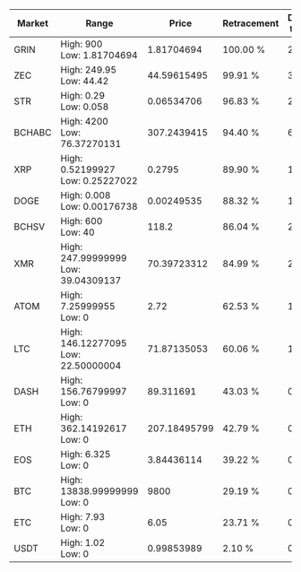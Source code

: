 | Market | Range | Price| Retracement | Doubles to 50% |
| --- | --- | --- | --- | --- |
| GRIN | High: 900<br />Low: 1.81704694 | 1.81704694 | 100.00 % | 248.15 |
| ZEC | High: 249.95<br />Low: 44.42 | 44.59615495 | 99.91 % | 3.30 |
| STR | High: 0.29<br />Low: 0.058 | 0.06534706 | 96.83 % | 2.66 |
| BCHABC | High: 4200<br />Low: 76.37270131 | 307.2439415 | 94.40 % | 6.96 |
| XRP | High: 0.52199927<br />Low: 0.25227022 | 0.2795 | 89.90 % | 1.39 |
| DOGE | High: 0.008<br />Low: 0.00176738 | 0.00249535 | 88.32 % | 1.96 |
| BCHSV | High: 600<br />Low: 40 | 118.2 | 86.04 % | 2.71 |
| XMR | High: 247.99999999<br />Low: 39.04309137 | 70.39723312 | 84.99 % | 2.04 |
| ATOM | High: 7.25999955<br />Low: 0 | 2.72 | 62.53 % | 1.33 |
| LTC | High: 146.12277095<br />Low: 22.50000004 | 71.87135053 | 60.06 % | 1.17 |
| DASH | High: 156.76799997<br />Low: 0 | 89.311691 | 43.03 % | 0.00 |
| ETH | High: 362.14192617<br />Low: 0 | 207.18495799 | 42.79 % | 0.00 |
| EOS | High: 6.325<br />Low: 0 | 3.84436114 | 39.22 % | 0.00 |
| BTC | High: 13838.99999999<br />Low: 0 | 9800 | 29.19 % | 0.00 |
| ETC | High: 7.93<br />Low: 0 | 6.05 | 23.71 % | 0.00 |
| USDT | High: 1.02<br />Low: 0 | 0.99853989 | 2.10 % | 0.00 |
